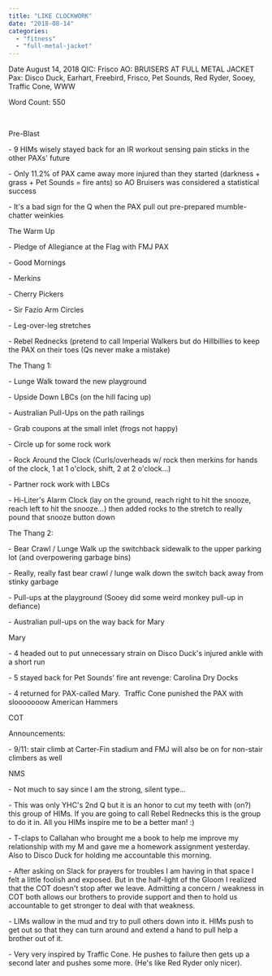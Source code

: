 ```yaml
---
title: "LIKE CLOCKWORK"
date: "2018-08-14"
categories: 
  - "fitness"
  - "full-metal-jacket"
---
```


Date August 14, 2018 QIC: Frisco AO: BRUISERS AT FULL METAL JACKET Pax: Disco Duck, Earhart, Freebird, Frisco, Pet Sounds, Red Ryder, Sooey, Traffic Cone, WWW

Word Count: 550

 

Pre-Blast

\- 9 HIMs wisely stayed back for an IR workout sensing pain sticks in the other PAXs' future

\- Only 11.2% of PAX came away more injured than they started (darkness + grass + Pet Sounds = fire ants) so AO Bruisers was considered a statistical success

\- It's a bad sign for the Q when the PAX pull out pre-prepared mumble-chatter weinkies

The Warm Up

\- Pledge of Allegiance at the Flag with FMJ PAX

\- Good Mornings

\- Merkins

\- Cherry Pickers

\- Sir Fazio Arm Circles

\- Leg-over-leg stretches

\- Rebel Rednecks (pretend to call Imperial Walkers but do Hillbillies to keep the PAX on their toes (Qs never make a mistake)

The Thang 1:

\- Lunge Walk toward the new playground

\- Upside Down LBCs (on the hill facing up)

\- Australian Pull-Ups on the path railings

\- Grab coupons at the small inlet (frogs not happy)

\- Circle up for some rock work

\- Rock Around the Clock (Curls/overheads w/ rock then merkins for hands of the clock, 1 at 1 o'clock, shift, 2 at 2 o'clock...)

\- Partner rock work with LBCs

\- Hi-Liter's Alarm Clock (lay on the ground, reach right to hit the snooze, reach left to hit the snooze...) then added rocks to the stretch to really pound that snooze button down

The Thang 2:

\- Bear Crawl / Lunge Walk up the switchback sidewalk to the upper parking lot (and overpowering garbage bins)

\- Really, really fast bear crawl / lunge walk down the switch back away from stinky garbage

\- Pull-ups at the playground (Sooey did some weird monkey pull-up in defiance)

\- Australian pull-ups on the way back for Mary

Mary

\- 4 headed out to put unnecessary strain on Disco Duck's injured ankle with a short run

\- 5 stayed back for Pet Sounds' fire ant revenge: Carolina Dry Docks

\- 4 returned for PAX-called Mary.  Traffic Cone punished the PAX with slooooooow American Hammers

COT

Announcements:

\- 9/11: stair climb at Carter-Fin stadium and FMJ will also be on for non-stair climbers as well

NMS

\- Not much to say since I am the strong, silent type...

\- This was only YHC's 2nd Q but it is an honor to cut my teeth with (on?) this group of HIMs. If you are going to call Rebel Rednecks this is the group to do it in. All you HIMs inspire me to be a better man! :)

\- T-claps to Callahan who brought me a book to help me improve my relationship with my M and gave me a homework assignment yesterday. Also to Disco Duck for holding me accountable this morning.

\- After asking on Slack for prayers for troubles I am having in that space I felt a little foolish and exposed. But in the half-light of the Gloom I realized that the COT doesn't stop after we leave. Admitting a concern / weakness in COT both allows our brothers to provide support and then to hold us accountable to get stronger to deal with that weakness.

\- LIMs wallow in the mud and try to pull others down into it. HIMs push to get out so that they can turn around and extend a hand to pull help a brother out of it.

\- Very very inspired by Traffic Cone. He pushes to failure then gets up a second later and pushes some more. (He's like Red Ryder only nicer).
